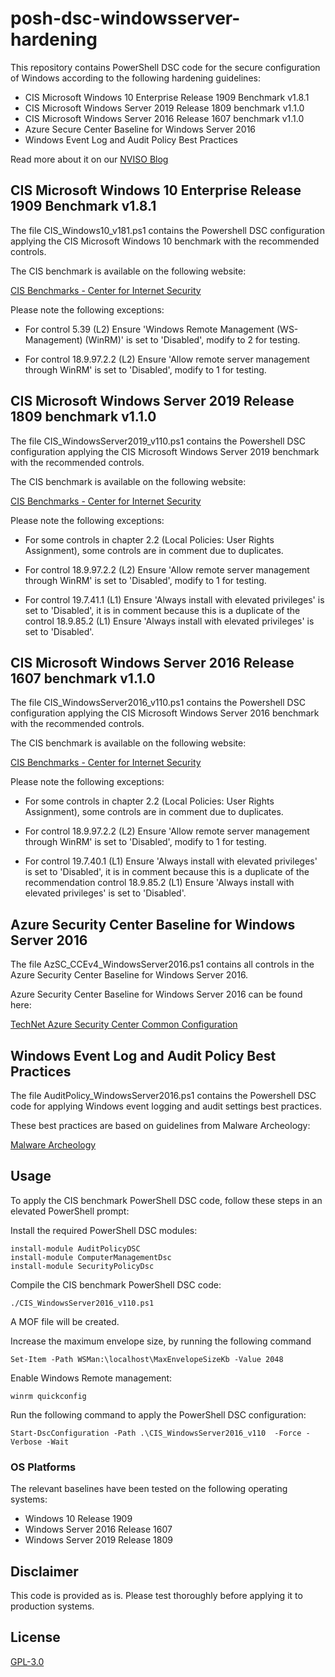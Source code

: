 # posh-dsc-windowsserver-hardening

This repository contains PowerShell DSC code for the secure configuration of Windows according to the following hardening guidelines:

- CIS Microsoft Windows 10 Enterprise Release 1909 Benchmark v1.8.1
- CIS Microsoft Windows Server 2019 Release 1809 benchmark v1.1.0
- CIS Microsoft Windows Server 2016 Release 1607 benchmark v1.1.0
- Azure Secure Center Baseline for Windows Server 2016
- Windows Event Log and Audit Policy Best Practices

Read more about it on our [NVISO Blog](https://blog.nviso.eu/2020/03/03/windows-server-hardening-with-powershell-dsc/) 

## CIS Microsoft Windows 10 Enterprise Release 1909 Benchmark v1.8.1

The file CIS_Windows10_v181.ps1 contains the Powershell DSC configuration applying the CIS Microsoft Windows 10 benchmark with the recommended controls.

The CIS benchmark is available on the following website:

[CIS Benchmarks - Center for Internet Security](https://www.cisecurity.org/cis-benchmarks/)

Please note the following exceptions:

* For control  5.39 (L2) Ensure 'Windows Remote Management (WS-Management) (WinRM)' is set to 'Disabled', modify to 2 for testing.

* For control  18.9.97.2.2 (L2) Ensure 'Allow remote server management through WinRM' is set to 'Disabled', modify to 1 for testing.

## CIS Microsoft Windows Server 2019 Release 1809 benchmark v1.1.0

The file CIS_WindowsServer2019_v110.ps1 contains the Powershell DSC configuration applying the CIS Microsoft Windows Server 2019 benchmark with the recommended controls.

The CIS benchmark is available on the following website:

[CIS Benchmarks - Center for Internet Security](https://www.cisecurity.org/cis-benchmarks/)

Please note the following exceptions:
* For some controls in chapter 2.2 (Local Policies: User Rights Assignment), some controls are in comment due to duplicates.

* For control  18.9.97.2.2 (L2) Ensure 'Allow remote server management through WinRM' is set to 'Disabled', modify to 1 for testing.

* For control 19.7.41.1 (L1) Ensure 'Always install with elevated privileges' is set to 'Disabled', it is in comment because this is a duplicate of the control 18.9.85.2 (L1) Ensure 'Always install with elevated privileges' is set to 'Disabled'.

## CIS Microsoft Windows Server 2016 Release 1607 benchmark v1.1.0

The file CIS_WindowsServer2016_v110.ps1 contains the Powershell DSC configuration applying the CIS Microsoft Windows Server 2016 benchmark with the recommended controls.

The CIS benchmark is available on the following website:

[CIS Benchmarks - Center for Internet Security](https://www.cisecurity.org/cis-benchmarks/)

Please note the following exceptions:
* For some controls in chapter 2.2 (Local Policies: User Rights Assignment), some controls are in comment due to duplicates.

* For control  18.9.97.2.2 (L2) Ensure 'Allow remote server management through WinRM' is set to 'Disabled', modify to 1 for testing.

* For control 19.7.40.1 (L1) Ensure 'Always install with elevated privileges' is set to 'Disabled', it is in comment because this is a duplicate of the recommendation control 18.9.85.2 (L1) Ensure 'Always install with elevated privileges' is set to 'Disabled'.

## Azure Security Center Baseline for Windows Server 2016

The file AzSC_CCEv4_WindowsServer2016.ps1 contains all controls in the Azure Security Center Baseline for Windows Server 2016.

Azure Security Center Baseline for Windows Server 2016 can be found here:

[TechNet Azure Security Center Common Configuration](https://gallery.technet.microsoft.com/Azure-Security-Center-a789e335)

## Windows Event Log and Audit Policy Best Practices

The file AuditPolicy_WindowsServer2016.ps1 contains the Powershell DSC code for applying Windows event logging and audit settings best practices.

These best practices are based on guidelines from Malware Archeology:

[Malware Archeology](https://www.malwarearchaeology.com/logging)

## Usage

To apply the CIS benchmark PowerShell DSC code, follow these steps in an elevated PowerShell prompt:

Install the required PowerShell DSC modules:

```
install-module AuditPolicyDSC
install-module ComputerManagementDsc
install-module SecurityPolicyDsc
```

Compile the CIS benchmark PowerShell DSC code:

```
./CIS_WindowsServer2016_v110.ps1
```

A MOF file will be created.

Increase the maximum envelope size, by running the following command

```
Set-Item -Path WSMan:\localhost\MaxEnvelopeSizeKb -Value 2048
```

Enable Windows Remote management:

```
winrm quickconfig
```

Run the following command to apply the PowerShell DSC configuration:

```
Start-DscConfiguration -Path .\CIS_WindowsServer2016_v110  -Force -Verbose -Wait
```

### OS Platforms

The relevant baselines have been tested on the following operating systems:

* Windows 10 Release 1909
* Windows Server 2016 Release 1607
* Windows Server 2019 Release 1809

## Disclaimer

This code is provided as is. Please test thoroughly before applying it to production systems.

## License

[GPL-3.0](LICENSE)
